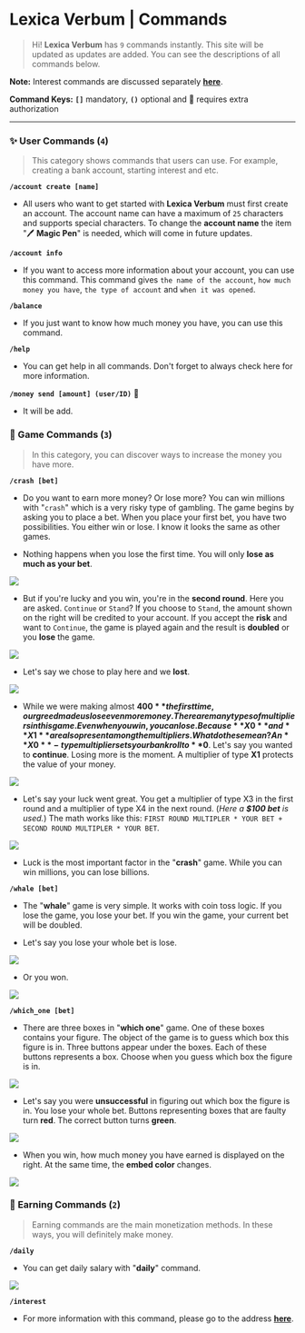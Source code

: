 # Lexica Verbum | Commands
> Hi! **Lexica Verbum** has `9` commands instantly. This site will be updated as updates are added. You can see the descriptions of all commands below. 

**Note:** Interest commands are discussed separately **[here](https://github.com/sudis/lexicaverbum/blob/main/interest.md)**.

**Command Keys:** **`[]`** mandatory, **`()`** optional and 👑 requires extra authorization

---

### ✨ User Commands (`4`)
> This category shows commands that users can use. For example, creating a bank account, starting interest and etc.

 **`/account create [name]`**
- All users who want to get started with **Lexica Verbum** must first create an account. The account name can have a maximum of `25` characters and supports special characters. To change the **account name** the item "🖊️ **Magic Pen**" is needed, which will come in future updates.

**`/account info`**
- If you want to access more information about your account, you can use this command. This command gives `the name of the account`, `how much money you have`, `the type of account` and `when it was opened`. 

**`/balance`**
- If you just want to know how much money you have, you can use this command.

**`/help`**
- You can get help in all commands. Don't forget to always check here for more information.

**`/money send [amount] (user/ID)`** 👑
- It will be add.

### 🎄 Game Commands (`3`)
> In this category, you can discover ways to increase the money you have more.

**`/crash [bet]`**
- Do you want to earn more money? Or lose more? You can win millions with "`crash`" which is a very risky type of gambling. The game begins by asking you to place a bet. When you place your first bet, you have two possibilities. You either win or lose. I know it looks the same as other games. 

- Nothing happens when you lose the first time. You will only **lose as much as your bet**.

![](https://sudis.is-pretty.sexy/8QnsSdW.png)

- But if you're lucky and you win, you're in the **second round**. Here you are asked. `Continue` or `Stand`? If you choose to `Stand`, the amount shown on the right will be credited to your account. If you accept the **risk** and want to `Continue`, the game is played again and the result is **doubled** or you **lose** the game.

![](https://sudis.is-pretty.sexy/4EwBDTG.png)

- Let's say we chose to play here and we **lost**.

![](https://sudis.is-pretty.sexy/kDb7zJp.png)

- While we were making almost **$400** the first time, our greed made us lose even more money. There are many types of multipliers in this game. Even when you win, you can lose. Because **X0** and **X1** are also present among the multipliers. What do these mean? An **X0**-type multiplier sets your bankroll to **$0**. Let's say you wanted to **continue**. Losing more is the moment. A multiplier of type **X1** protects the value of your money.

![](https://sudis.is-pretty.sexy/A6ekt43.png)

- Let's say your luck went great. You get a multiplier of type X3 in the first round and a multiplier of type X4 in the next round. (*Here a **$100 bet** is used.*) The math works like this: `FIRST ROUND MULTIPLER * YOUR BET + SECOND ROUND MULTIPLER * YOUR BET`.

![](https://sudis.is-pretty.sexy/3UXDxv4.png)

- Luck is the most important factor in the "**crash**" game. While you can win millions, you can lose billions.

**`/whale [bet]`**
- The "**whale**" game is very simple. It works with coin toss logic. If you lose the game, you lose your bet. If you win the game, your current bet will be doubled.

- Let's say you lose your whole bet is lose.

![](https://sudis.is-pretty.sexy/8vyzaFb.png)

- Or you won.

![](https://sudis.is-pretty.sexy/8aNPxav.png)

**`/which_one [bet]`**
- There are three boxes in "**which one**" game.  One of these boxes contains your figure. The object of the game is to guess which box this figure is in. Three buttons appear under the boxes. Each of these buttons represents a box. Choose when you guess which box the figure is in.

![](https://sudis.is-pretty.sexy/7Cq5nYu.png)

- Let's say you were **unsuccessful** in figuring out which box the figure is in. You lose your whole bet. Buttons representing boxes that are faulty turn **red**. The correct button turns **green**.

![](https://sudis.is-pretty.sexy/6YbiNca.png)

- When you win, how much money you have earned is displayed on the right. At the same time, the **embed color** changes.

![](https://sudis.is-pretty.sexy/94eNx7P.png)

### 🌸 Earning Commands (`2`)
> Earning commands are the main monetization methods. In these ways, you will definitely make money.

**`/daily`**
- You can get daily salary with "**daily**" command.

![](https://sudis.is-pretty.sexy/34YkrWH.png)

**`/interest`**
- For more information with this command, please go to the address **[here](https://github.com/sudis/lexicaverbum/blob/main/interest.md)**.




